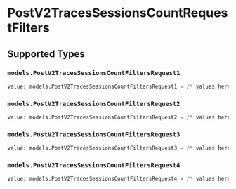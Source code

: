 # PostV2TracesSessionsCountRequestFilters


## Supported Types

### `models.PostV2TracesSessionsCountFiltersRequest1`

```python
value: models.PostV2TracesSessionsCountFiltersRequest1 = /* values here */
```

### `models.PostV2TracesSessionsCountFiltersRequest2`

```python
value: models.PostV2TracesSessionsCountFiltersRequest2 = /* values here */
```

### `models.PostV2TracesSessionsCountFiltersRequest3`

```python
value: models.PostV2TracesSessionsCountFiltersRequest3 = /* values here */
```

### `models.PostV2TracesSessionsCountFiltersRequest4`

```python
value: models.PostV2TracesSessionsCountFiltersRequest4 = /* values here */
```

